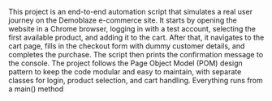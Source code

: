This project is an end-to-end automation script that simulates a real user journey on the Demoblaze e-commerce site. It starts by opening the website in a Chrome browser, logging in with a test account, selecting the first available product, and adding it to the cart. After that, it navigates to the cart page, fills in the checkout form with dummy customer details, and completes the purchase. The script then prints the confirmation message to the console. The project follows the Page Object Model (POM) design pattern to keep the code modular and easy to maintain, with separate classes for login, product selection, and cart handling. Everything runs from a main() method
